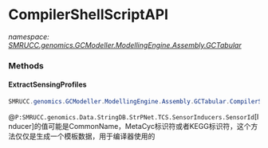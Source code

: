 ﻿# CompilerShellScriptAPI
_namespace: [SMRUCC.genomics.GCModeller.ModellingEngine.Assembly.GCTabular](./index.md)_





### Methods

#### ExtractSensingProfiles
```csharp
SMRUCC.genomics.GCModeller.ModellingEngine.Assembly.GCTabular.CompilerShellScriptAPI.ExtractSensingProfiles(SMRUCC.genomics.Assembly.MiST2.MiST2)
```
@``P:SMRUCC.genomics.Data.StringDB.StrPNet.TCS.SensorInducers.SensorId``[Inducer]的值可能是CommonName，MetaCyc标识符或者KEGG标识符，这个方法仅仅是生成一个模板数据，用于编译器使用的


